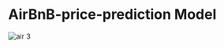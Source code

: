 # AirBnB-price-prediction Model

![air 3](https://github.com/wainaina-peter/AirBnB-price-prediction/assets/80960028/98838aa8-82fe-4667-97b1-fe10835de788)


